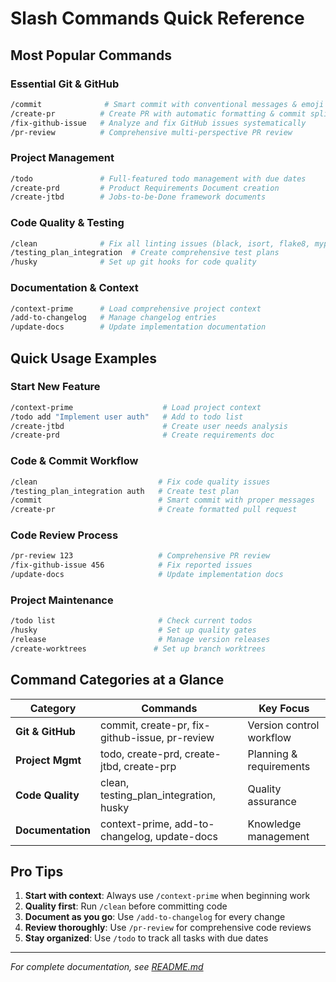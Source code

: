 # Slash Commands Quick Reference

## Most Popular Commands

### Essential Git & GitHub
```bash
/commit              # Smart commit with conventional messages & emoji
/create-pr          # Create PR with automatic formatting & commit splitting  
/fix-github-issue   # Analyze and fix GitHub issues systematically
/pr-review          # Comprehensive multi-perspective PR review
```

### Project Management
```bash
/todo               # Full-featured todo management with due dates
/create-prd         # Product Requirements Document creation
/create-jtbd        # Jobs-to-be-Done framework documents
```

### Code Quality & Testing
```bash
/clean              # Fix all linting issues (black, isort, flake8, mypy)
/testing_plan_integration  # Create comprehensive test plans
/husky              # Set up git hooks for code quality
```

### Documentation & Context
```bash
/context-prime      # Load comprehensive project context
/add-to-changelog   # Manage changelog entries
/update-docs        # Update implementation documentation
```

## Quick Usage Examples

### Start New Feature
```bash
/context-prime                    # Load project context
/todo add "Implement user auth"   # Add to todo list
/create-jtbd                      # Create user needs analysis
/create-prd                       # Create requirements doc
```

### Code & Commit Workflow
```bash
/clean                           # Fix code quality issues
/testing_plan_integration auth   # Create test plan
/commit                          # Smart commit with proper messages
/create-pr                       # Create formatted pull request
```

### Code Review Process
```bash
/pr-review 123                   # Comprehensive PR review
/fix-github-issue 456            # Fix reported issues
/update-docs                     # Update implementation docs
```

### Project Maintenance
```bash
/todo list                       # Check current todos
/husky                           # Set up quality gates
/release                         # Manage version releases
/create-worktrees               # Set up branch worktrees
```

## Command Categories at a Glance

| Category | Commands | Key Focus |
|----------|----------|-----------|
| **Git & GitHub** | commit, create-pr, fix-github-issue, pr-review | Version control workflow |
| **Project Mgmt** | todo, create-prd, create-jtbd, create-prp | Planning & requirements |
| **Code Quality** | clean, testing_plan_integration, husky | Quality assurance |
| **Documentation** | context-prime, add-to-changelog, update-docs | Knowledge management |

## Pro Tips

1. **Start with context**: Always use `/context-prime` when beginning work
2. **Quality first**: Run `/clean` before committing code
3. **Document as you go**: Use `/add-to-changelog` for every change
4. **Review thoroughly**: Use `/pr-review` for comprehensive code reviews
5. **Stay organized**: Use `/todo` to track all tasks with due dates

---
*For complete documentation, see [README.md](/Users/charles/Documents/projets_sulside/slash_commands/README.md)*
